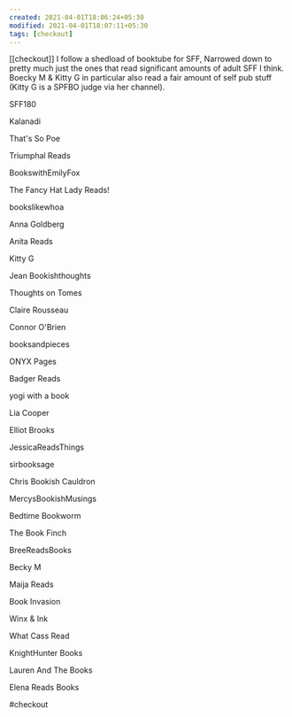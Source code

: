 ```yaml
---
created: 2021-04-01T18:06:24+05:30
modified: 2021-04-01T18:07:11+05:30
tags: [checkout]
---
```

[[checkout]]
 I follow a shedload of booktube for SFF, Narrowed down to pretty much just the ones that read significant amounts of adult SFF I think. Boecky M & Kitty G in particular also read a fair amount of self pub stuff (Kitty G is a SPFBO judge via her channel).

SFF180

Kalanadi

That's So Poe

Triumphal Reads

BookswithEmilyFox

The Fancy Hat Lady Reads!

bookslikewhoa

Anna Goldberg 

Anita Reads

Kitty G

Jean Bookishthoughts

Thoughts on Tomes

Claire Rousseau

Connor O'Brien

booksandpieces

ONYX Pages

Badger Reads

yogi with a book

Lia Cooper

Elliot Brooks

JessicaReadsThings

sirbooksage

Chris Bookish Cauldron

MercysBookishMusings

Bedtime Bookworm

The Book Finch

BreeReadsBooks

Becky M

Maija Reads

Book Invasion

Winx & Ink

What Cass Read

KnightHunter Books

Lauren And The Books

Elena Reads Books 

#checkout 